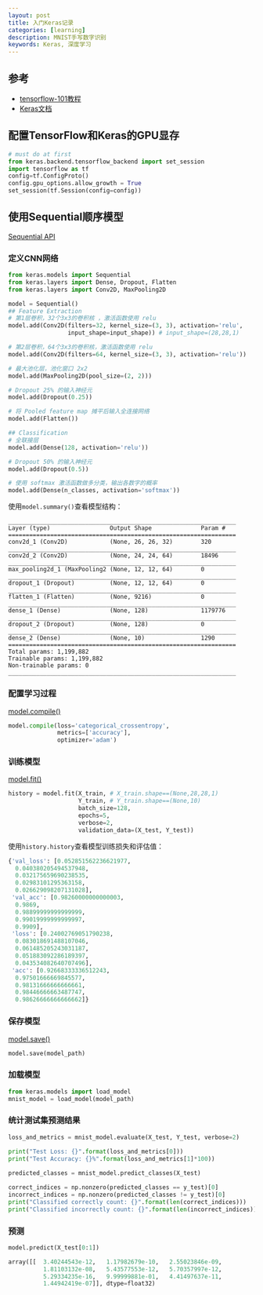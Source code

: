 ```yaml
---
layout: post
title: 入门Keras记录 
categories: [learning]
description: MNIST手写数字识别 
keywords: Keras, 深度学习
---
```


## 参考
- [tensorflow-101教程](https://github.com/geektime-geekbang/tensorflow-101)
- [Keras文档](https://keras.io/zh/models/sequential/)



## 配置TensorFlow和Keras的GPU显存
```python
# must do at first
from keras.backend.tensorflow_backend import set_session
import tensorflow as tf
config=tf.ConfigProto()
config.gpu_options.allow_growth = True
set_session(tf.Session(config=config))
```



## 使用Sequential顺序模型

[Sequential API](https://keras.io/zh/models/sequential/)

### 定义CNN网络

```python
from keras.models import Sequential
from keras.layers import Dense, Dropout, Flatten
from keras.layers import Conv2D, MaxPooling2D

model = Sequential()
## Feature Extraction
# 第1层卷积，32个3x3的卷积核 ，激活函数使用 relu
model.add(Conv2D(filters=32, kernel_size=(3, 3), activation='relu',
                 input_shape=input_shape)) # input_shape=(28,28,1)

# 第2层卷积，64个3x3的卷积核，激活函数使用 relu
model.add(Conv2D(filters=64, kernel_size=(3, 3), activation='relu'))

# 最大池化层，池化窗口 2x2
model.add(MaxPooling2D(pool_size=(2, 2)))

# Dropout 25% 的输入神经元
model.add(Dropout(0.25))

# 将 Pooled feature map 摊平后输入全连接网络
model.add(Flatten())

## Classification
# 全联接层
model.add(Dense(128, activation='relu'))

# Dropout 50% 的输入神经元
model.add(Dropout(0.5))

# 使用 softmax 激活函数做多分类，输出各数字的概率
model.add(Dense(n_classes, activation='softmax'))
```

使用`model.summary()`查看模型结构：
```
_________________________________________________________________
Layer (type)                 Output Shape              Param #   
=================================================================
conv2d_1 (Conv2D)            (None, 26, 26, 32)        320       
_________________________________________________________________
conv2d_2 (Conv2D)            (None, 24, 24, 64)        18496     
_________________________________________________________________
max_pooling2d_1 (MaxPooling2 (None, 12, 12, 64)        0         
_________________________________________________________________
dropout_1 (Dropout)          (None, 12, 12, 64)        0         
_________________________________________________________________
flatten_1 (Flatten)          (None, 9216)              0         
_________________________________________________________________
dense_1 (Dense)              (None, 128)               1179776   
_________________________________________________________________
dropout_2 (Dropout)          (None, 128)               0         
_________________________________________________________________
dense_2 (Dense)              (None, 10)                1290      
=================================================================
Total params: 1,199,882
Trainable params: 1,199,882
Non-trainable params: 0
_________________________________________________________________
```



### 配置学习过程

[model.compile()](https://keras.io/zh/models/sequential/#compile)

```python
model.compile(loss='categorical_crossentropy', 
              metrics=['accuracy'], 
              optimizer='adam')
```



### 训练模型

[model.fit()](https://keras.io/zh/models/sequential/#fit)

```python
history = model.fit(X_train, # X_train.shape==(None,28,28,1)
                    Y_train, # Y_train.shape==(None,10)
                    batch_size=128,
                    epochs=5,
                    verbose=2,
                    validation_data=(X_test, Y_test))
```

使用`history.history`查看模型训练损失和评估值：

```python
{'val_loss': [0.052851562236621977,
  0.040380205494537948,
  0.032175659690238535,
  0.02983101295363158,
  0.026629098207131028],
 'val_acc': [0.98260000000000003,
  0.9869,
  0.98899999999999999,
  0.99019999999999997,
  0.9909],
 'loss': [0.24002769051790238,
  0.083018691488107046,
  0.061485205243031187,
  0.051883092286189397,
  0.043534082640707496],
 'acc': [0.92668333336512243,
  0.97501666669845577,
  0.98131666666666661,
  0.98446666663487747,
  0.98626666666666662]}
```



### 保存模型

[model.save()](https://keras.io/zh/getting-started/faq/#how-can-i-save-a-keras-model)

```python
model.save(model_path)
```



### 加载模型

```python
from keras.models import load_model
mnist_model = load_model(model_path)
```



### 统计测试集预测结果

```python
loss_and_metrics = mnist_model.evaluate(X_test, Y_test, verbose=2)
    
print("Test Loss: {}".format(loss_and_metrics[0]))
print("Test Accuracy: {}%".format(loss_and_metrics[1]*100))

predicted_classes = mnist_model.predict_classes(X_test)

correct_indices = np.nonzero(predicted_classes == y_test)[0]
incorrect_indices = np.nonzero(predicted_classes != y_test)[0]
print("Classified correctly count: {}".format(len(correct_indices)))
print("Classified incorrectly count: {}".format(len(incorrect_indices)))

```



### 预测

```python
model.predict(X_test[0:1])
```

```python
array([[  3.40244543e-12,   1.17982679e-10,   2.55023846e-09,
          1.81103132e-08,   5.43577553e-12,   5.70357997e-12,
          5.29334235e-16,   9.99999881e-01,   4.41497637e-11,
          1.44942419e-07]], dtype=float32)
```

